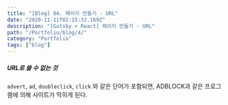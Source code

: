 ```yaml
---
title: "[Blog] 04. 페이지 만들기 - URL"
date: "2020-11-11T02:15:32.169Z"
description: "[Gatsby + React] 페이지 만들기 - URL"
path: "/Portfolio/blog/4/"
category: "Portfolio"
tags: ["blog"]
---
```


##### URL로 쓸 수 없는 것

 `advert`, `ad`, `doubleclick`, `click` 와 같은 단어가 포함되면,
 ADBLOCK과 같은 프로그램에 의해 사이트가 막히게 된다.


<br />
